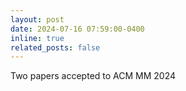 ```yaml
---
layout: post
date: 2024-07-16 07:59:00-0400
inline: true
related_posts: false
---
```


Two papers accepted to ACM MM 2024
